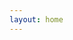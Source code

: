 ```yaml
---
layout: home
---
```


<script setup>
import {
  VPTeamPage,
  VPTeamPageTitle,
  VPTeamMembers
} from 'vitepress/theme'

const members = [
  {
    avatar: 'https://www.github.com/shrinksky.png',
    name: 'shrinksky',
    title: 'Creator',
    links: [
      { icon: 'github', link: 'https://github.com/shrinksky' }
    ],
    org:'超自然科技非盈利组织',
    orgLink:'https://github.com/shrinksky',
    desc: '一名热爱编程的学生，热衷于分享自己的编程经验。',
    sponsor:'https://github.com/shrinksky',
    actionText: '加入我们'
  }
]
</script>

<VPTeamPage>
  <VPTeamPageTitle>
    <template #title>
      我们的团队
    </template>
    <template #lead>
      shinksky 是一个热爱编程的学生，热衷于分享自己的编程经验。目前只有一个成员，但我们会不断壮大。欢迎加入我们！
    </template>
  </VPTeamPageTitle>
  <VPTeamMembers
    :members="members"
    size="medium"
  />
</VPTeamPage>

